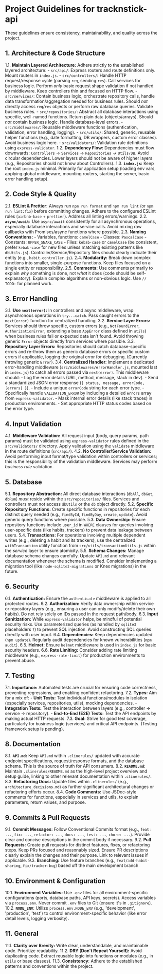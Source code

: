 # Project Guidelines for tracknstick-api

These guidelines ensure consistency, maintainability, and quality across the project.

## 1. Architecture & Code Structure

1.1. **Maintain Layered Architecture:** Adhere strictly to the established layered architecture: - `src/api/`: Express routers and route definitions only. Mount routers in `index.js`. - `src/controllers/`: Handle HTTP request/response cycle (parsing `req`, sending `res`). Call services for business logic. Perform _only_ basic request shape validation if not handled by middleware. Keep controllers thin and focused on HTTP flow. - `src/services/`: Contain business logic, orchestrate repository calls, handle data transformation/aggregation needed for business rules. Should _not_ directly access `req`/`res` objects or perform raw database queries. Validate business rules. - `src/repositories/`: Abstract all database interactions using specific, well-named functions. Return plain data (objects/arrays). Should _not_ contain business logic. Handle database-level errors. - `src/middlewares/`: Reusable middleware functions (authentication, validation, error handling, logging). - `src/utils/`: Shared, generic, reusable helper functions (e.g., date formatting, DB wrappers, custom error classes). Avoid business logic here. - `src/validators/`: Validation rule definitions using `express-validator`.
1.2. **Dependency Flow:** Dependencies must flow downwards: `Controllers` -> `Services` -> `Repositories` -> `Utils/DB`. Avoid circular dependencies. Lower layers should not be aware of higher layers (e.g., Repositories should not know about Controllers).
1.3. **`index.js`:** Keep the root `index.js` minimal. Primarily for application setup (loading env vars, applying global middleware, mounting routers, starting the server, basic error handling setup).

## 2. Code Style & Quality

2.1. **ESLint & Prettier:** Always run `npm run format` and `npm run lint` (or `npm run lint:fix`) before committing changes. Adhere to the configured ESLint rules (`airbnb-base` + `prettier`). Address all linting errors/warnings.
2.2. **`async/await`:** Use `async/await` consistently for all asynchronous operations, especially database interactions and service calls. Avoid mixing raw callbacks with Promises/async functions where possible.
2.3. **Naming Conventions:** - Variables, functions: `camelCase` - Classes: `PascalCase` - Constants: `UPPER_SNAKE_CASE` - Files: `kebab-case` or `camelCase` (be consistent, prefer `kebab-case` for new files unless matching existing patterns like `dbUtils.js`). Controller/Service/Repository files should clearly indicate their entity (e.g., `habit.controller.js`).
2.4. **Modularity:** Break down complex functions into smaller, single-purpose functions. Keep files focused on a single entity or responsibility.
2.5. **Comments:** Use comments primarily to explain _why_ something is done, not _what_ it does (code should be self-explanatory). Explain complex algorithms or non-obvious logic. Use `// TODO:` for planned work.

## 3. Error Handling

3.1. **Use `next(error)`:** In controllers and async middleware, wrap asynchronous operations in `try...catch`. Pass caught errors to the `next(error)` function for centralized handling.
3.2. **Service Layer Errors:** Services should throw specific, custom errors (e.g., `NotFoundError`, `AuthorizationError`, extending a base `AppError` class defined in `utils`) when business rules fail or expected data isn't found. Avoid throwing generic `Error` objects directly from services where possible.
3.3. **Repository Layer Errors:** Repositories should catch database-specific errors and re-throw them as generic database errors or specific custom errors if applicable, logging the original error for debugging. (Currently throwing generic `Error`).
3.4. **Centralized Handler:** Implement a dedicated error-handling middleware (`src/middlewares/errorHandler.js`, mounted last in `index.js`) to catch all errors passed via `next(error)`. This middleware should: - Log the error details (URL, method, message, stack in dev). - Send a standardized JSON error response (`{ status, message, errorCode, [errors] }`). - Include a unique `errorCode` string for each error type. - Specifically handle `VALIDATION_ERROR` by including a detailed `errors` array from `express-validator`. - Mask internal error details (like stack traces) in production environments. - Set appropriate HTTP status codes based on the error type.

## 4. Input Validation

4.1. **Middleware Validation:** All request input (body, query params, path params) must be validated using `express-validator` rules defined in the `src/validators/` directory. Apply validation using the `validate` middleware in the route definitions (`src/api/`).
4.2. **No Controller/Service Validation:** Avoid performing input format/type validation within controllers or services; this is the responsibility of the validation middleware. Services may perform _business rule_ validation.

## 5. Database

5.1. **Repository Abstraction:** All direct database interactions (`dbAll`, `dbGet`, `dbRun`) _must_ reside within the `src/repositories/` files. Services and controllers must not access `dbUtils` or the `db` object directly.
5.2. **Specific Repository Functions:** Create specific functions in repositories for each distinct query needed (e.g., `findById`, `findByDay`, `create`, `update`). Avoid generic query functions where possible.
5.3. **Data Ownership:** Ensure repository functions include `user_id` in `WHERE` clauses for queries involving user-specific data (like habits, trackers) to prevent data leakage between users.
5.4. **Transactions:** For operations involving multiple dependent writes (e.g., deleting a habit and its trackers), use the centralized `withTransaction` utility function from `src/utils/transactionUtils.js` within the _service_ layer to ensure atomicity.
5.5. **Schema Changes:** Manage database schema changes carefully. Update `API.md` and relevant documentation whenever the schema is modified. Consider implementing a migration tool (like `node-sqlite3-migrations` or Knex migrations) in the future.

## 6. Security

6.1. **Authentication:** Ensure the `authenticate` middleware is applied to all protected routes.
6.2. **Authorization:** Verify data ownership within service or repository layers (e.g., ensuring a user can only modify/delete their own habits). Do not rely solely on IDs passed in the request path/body.
6.3. **Input Sanitization:** While `express-validator` helps, be mindful of potential security risks. Use parameterized queries (as handled by `sqlite3` placeholders `?`) to prevent SQL injection. Avoid constructing SQL queries directly with user input.
6.4. **Dependencies:** Keep dependencies updated (`npm update`). Regularly audit dependencies for known vulnerabilities (`npm audit`).
6.5. **Helmet:** Ensure `helmet` middleware is used in `index.js` for basic security headers.
6.6. **Rate Limiting:** Consider adding rate limiting middleware (e.g., `express-rate-limit`) for production environments to prevent abuse.

## 7. Testing

7.1. **Importance:** Automated tests are crucial for ensuring code correctness, preventing regressions, and enabling confident refactoring.
7.2. **Types:** Aim for a mix of: - **Unit Tests:** Test individual functions/modules in isolation (especially services, repositories, utils), mocking dependencies. - **Integration Tests:** Test the interaction between layers (e.g., controller -> service -> repository). - **End-to-End (E2E) Tests:** Test the API endpoints by making actual HTTP requests.
7.3. **Goal:** Strive for good test coverage, particularly for business logic (services) and critical API endpoints. (Testing framework setup is pending).

## 8. Documentation

8.1. **`API.md`:** Keep `API.md` within `.clinerules/` updated with accurate endpoint specifications, request/response formats, and the database schema. This is the source of truth for API consumers.
8.2. **`README.md`:** Maintain `.clinerules/README.md` as the high-level project overview and setup guide, linking to other relevant documentation within `.clinerules/`.
8.3. **Refactoring Docs:** Update files within `.clinerules/` (e.g., `architecture_decisions.md`) as further significant architectural changes or refactoring efforts occur.
8.4. **Code Comments:** Use JSDoc-style comments for functions, especially in services and utils, to explain parameters, return values, and purpose.

## 9. Commits & Pull Requests

9.1. **Commit Messages:** Follow Conventional Commits format (e.g., `feat: ...`, `fix: ...`, `refactor: ...`, `docs: ...`, `test: ...`, `chore: ...`). Provide clear and concise descriptions in the commit body if necessary.
9.2. **Pull Requests:** Create pull requests for distinct features, fixes, or refactoring steps. Keep PRs focused and reasonably sized. Ensure PR descriptions clearly explain the changes and their purpose. Link to relevant issues if applicable.
9.3. **Branching:** Use feature branches (e.g., `feat/add-habit-sharing`, `fix/tracker-bug`) based off the main development branch.

## 10. Environment & Configuration

10.1. **Environment Variables:** Use `.env` files for all environment-specific configurations (ports, database paths, API keys, secrets). Access variables via `process.env`. Never commit `.env` files to Git (ensure it's in `.gitignore`).
10.2. **`NODE_ENV`:** Utilize `process.env.NODE_ENV` (e.g., 'development', 'production', 'test') to control environment-specific behavior (like error detail levels, logging verbosity).

## 11. General

11.1. **Clarity over Brevity:** Write clear, understandable, and maintainable code. Prioritize readability.
11.2. **DRY (Don't Repeat Yourself):** Avoid duplicating code. Extract reusable logic into functions or modules (e.g., in `utils` or base classes).
11.3. **Consistency:** Adhere to the established patterns and conventions within the project.
